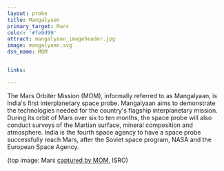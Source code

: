 ```yaml
---
layout: probe
title: Mangalyaan
primary_target: Mars
color: '#fe9d99'
attract: mangalyaan_imageheader.jpg
image: mangalyaan.svg
dsn_name: MOM


links:

---
```

The Mars Orbiter Mission (MOM), informally referred to as Mangalyaan, is India's first interplanetary space probe. Mangalyaan aims to demonstrate the technologies needed for the country's flagship interplanetary mission. During its orbit of Mars over six to ten months, the space probe will also conduct surveys of the Martian surface, mineral composition and atmosphere. India is the fourth space agency to have a space probe successfully reach Mars, after the Soviet space program, NASA and the European Space Agency.

<div id="caption">(top image: Mars <a href="http://www.isro.org/pslv-c25-mars-orbiter-mission/images-mom">captured by MOM<a>, ISRO)</div>
